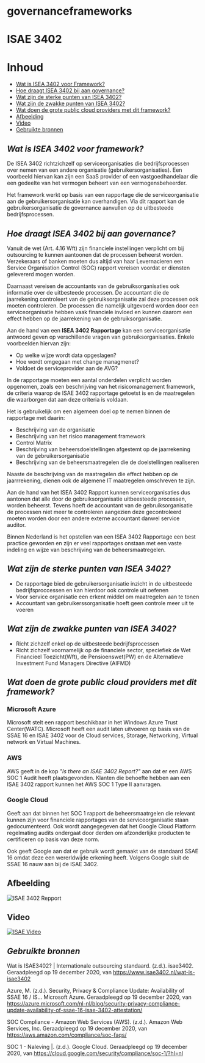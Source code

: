 # governanceframeworks
# **ISAE 3402**

# Inhoud
- [Wat is ISEA 3402 voor Framework?](#wat-is-isea-3402-voor-framework?)
- [Hoe draagt ISEA 3402 bij aan governance?](#hoe-draagt-isea-3402-bij-aan-governance?)
- [Wat zijn de sterke punten van ISEA 3402?](#wat-zijn-de-sterke-punten-van-isea-3402?)
- [Wat zijn de zwakke punten van ISEA 3402?](#wat-zijn-de-zwakke-punten-van-isea-3402?)
- [Wat doen de grote public cloud providers met dit framework?](#wat-doen-de-grote-public-cloud-providers-met-dit-framework?)
- [Afbeelding](#afbeelding)
- [Video](#video)
- [Gebruikte bronnen](#gebruikte-bronnen)



## *Wat is ISEA 3402 voor framework?*

De ISEA 3402 richtzichzelf op serviceorganisaties die bedrijfsprocessen over nemen van een andere organisatie (gebruikersorganisaties). Een voorbeeld hiervan kan zijn een SaaS provider of een vastgoedhandelaar die een gedeelte van het vermogen beheert van een vermogensbeheerder. 

Het framework werkt op basis van een rapportage die de serviceorganisatie aan de gebruikersorganisatie kan overhandigen. Via dit rapport kan de gebruikersorganisatie de governance aanvullen op de uitbesteede bedrijfsprocessen. 

## *Hoe draagt ISEA 3402 bij aan governance?*
Vanuit de wet (Art. 4.16 Wft) zijn financiele instellingen verplicht om bij outsourcing te kunnen aantoonen dat de processen beheerst worden. Verzekeraars of banken moeten dus altijd van haar Levernacieren een Service Organisation Control (SOC) rapport vereisen voordat er diensten gelevererd mogen worden.  

Daarnaast vereisen de accountants van de gebruiksorganisaties ook informatie over de uitbesteede processen. De accountant die de jaarrekening controleert van de gebruiksorganisatie zal deze processen ook moeten controleren. De processen die namelijk uitgevoerd worden door een serviceorganisatie hebben vaak financiele invloed en kunnen daarom een effect hebben op de jaarrekening van de gebruiksorganisatie.

Aan de hand van een **ISEA 3402 Rapportage** kan een serviceorganisatie antwoord geven op verschillende vragen van gebruiksorganisaties.
Enkele voorbeelden hiervan zijn:
- Op welke wijze wordt data opgeslagen?
- Hoe wordt omgegaan met change managmenet?
- Voldoet de serviceprovider aan de AVG?

In de rapportage moeten een aantal onderdelen verplicht worden opgenomen, zoals een beschrijving van het risicomanagement framework, de criteria waarop de ISAE 3402 rapportage getoetst is en de maatregelen die waarborgen dat aan deze criteria is voldaan.

Het is gebruikelijk om een algemeen doel op te nemen binnen de rapportage met daarin:
- Beschrijving van de organisatie
- Beschrijving van het risico management framework
- Control Matrix
- Beschrijving van beheersdoelstellingen afgestemt op de jaarrekening van de gebruikersorganisatie
- Beschrijving van de beheersmaatregelen die de doelstellingen realiseren

Naaste de beschrijving van de maatregelen die effect hebben op de jaarrrekening, dienen ook de algemene IT maatregelen omschreven te zijn.

Aan de hand van het ISEA 3402 Rapport kunnen serviceorganisaties dus aantonen dat alle door de gebruiksorganisatie uitbeesteede processen, worden beheerst. Tevens hoeft de accountant van de gebruiksorganisatie de processen niet meer te controleren aangezien deze gecontroleerd moeten worden door een andere externe accountant danwel service auditor. 

Binnen Nederland is het opstellen van een ISEA 3402 Rapportage een best practice geworden en zijn er veel rapportages onstaan met een vaste indeling en wijze van beschrijving van de beheersmaatregelen. 

## *Wat zijn de sterke punten van ISEA 3402?*
- De rapportage bied de gebruikersorganisatie inzicht in de uitbesteede bedrijfsproccessen en kan hierdoor ook controle uit oefenen
- Voor service organisatie een erkent middel om maatregelen aan te tonen
- Accountant van gebruikerssorganisatie hoeft geen controle meer uit te voeren 

## *Wat zijn de zwakke punten van ISEA 3402?*
- Richt zichzelf enkel op de uitbesteede bedrijfsprocessen
- Richt zichzelf voornamelijk op de financiele sector, speciefiek de Wet Financieel Toezicht(Wft), de Pensioenswet(PW) en de Alternatieve Investment Fund Managers Directive (AIFMD)

## *Wat doen de grote public cloud providers met dit framework?*
### Microsoft Azure
Microsoft stelt een rapport beschikbaar in het Windows Azure Trust Center(WATC). Microsoft heeft een audit laten uitvoeren op basis van de SSAE 16 en ISAE 3402 voor de Cloud services, Storage, Networking, Virtual network en Virtual Machines.

### AWS
AWS geeft in de kop *"Is there an ISAE 3402 Report?"* aan dat er een AWS SOC 1 Audit heeft plaatsgevonden. Klanten die behoefte hebben aan een ISAE 3402 rapport kunnen het AWS SOC 1 Type II aanvragen. 

### Google Cloud
Geeft aan dat binnen het SOC 1 rapport de beheersmaatrgelen die relevant kunnen zijn voor financiele rapportages van de serviceorganisatie staan gedocumenteerd. Ook wordt aangegegeven dat het Google Cloud Platform regelmating audits ondergaat door derden om afzonderlijke producten te certificeren op basis van deze norm.

Ook geeft Google aan dat er gebruik wordt gemaakt van de standaard SSAE 16 omdat deze een wererldwijde erkening heeft. Volgens Google sluit de SSAE 16 nauw aan bij de ISAE 3402.

## Afbeelding
![ISAE 3402 Repport](https://www.isae3402.nl/sites/default/files/ISAE_3402_proces_outsourcing_0.png)

## Video
[![ISAE Video](https://img.youtube.com/vi/xUjhwIXtevs/0.jpg)](https://www.youtube.com/watch?v=xUjhwIXtevs)


## *Gebruikte bronnen*

Wat is ISAE3402? | Internationale outsourcing standaard. (z.d.). isae3402. Geraadpleegd op 19 december 2020, van https://www.isae3402.nl/wat-is-isae3402

Azure, M. (z.d.). Security, Privacy & Compliance Update: Availability of SSAE 16 / IS... Microsoft Azure. Geraadpleegd op 19 december 2020, van https://azure.microsoft.com/nl-nl/blog/security-privacy-compliance-update-availability-of-ssae-16-isae-3402-attestation/

SOC Compliance - Amazon Web Services (AWS). (z.d.). Amazon Web Services, Inc. Geraadpleegd op 19 december 2020, van https://aws.amazon.com/compliance/soc-faqs/

SOC 1 - Naleving |. (z.d.). Google Cloud. Geraadpleegd op 19 december 2020, van https://cloud.google.com/security/compliance/soc-1/?hl=nl

